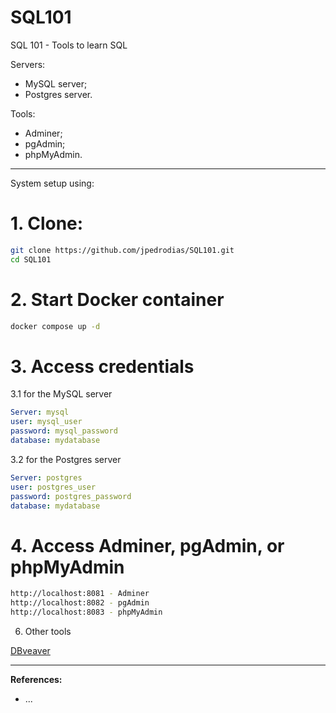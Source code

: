 # SQL101
SQL 101 - Tools to learn SQL

Servers:
- MySQL server;
- Postgres server.

Tools:
- Adminer;
- pgAdmin;
- phpMyAdmin.

* * *

System setup using:

# 1. Clone:
```bash
git clone https://github.com/jpedrodias/SQL101.git
cd SQL101
```

# 2. Start Docker container
```bash
docker compose up -d
```

# 3. Access credentials
3.1 for the MySQL server  
```yml
Server: mysql
user: mysql_user
password: mysql_password
database: mydatabase
```

3.2 for the Postgres server  
```yml
Server: postgres
user: postgres_user
password: postgres_password
database: mydatabase
```

# 4. Access Adminer, pgAdmin, or phpMyAdmin
```bash
http://localhost:8081 - Adminer
http://localhost:8082 - pgAdmin
http://localhost:8083 - phpMyAdmin
```

6. Other tools

[DBveaver](https://dbeaver.io/download/)

* * *
**References:**
* ...